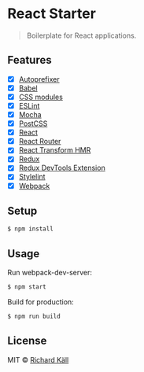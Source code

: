 # React Starter

> Boilerplate for React applications.

## Features

- [x] [Autoprefixer](https://github.com/postcss/autoprefixer)
- [x] [Babel](https://babeljs.io/)
- [x] [CSS modules](https://github.com/css-modules/css-modules)
- [x] [ESLint](http://eslint.org/)
- [x] [Mocha](https://mochajs.org/)
- [x] [PostCSS](https://github.com/postcss/postcss)
- [x] [React](http://facebook.github.io/react/)
- [x] [React Router](https://github.com/reactjs/react-router)
- [x] [React Transform HMR](https://github.com/gaearon/react-transform-hmr)
- [x] [Redux](http://redux.js.org/)
- [x] [Redux DevTools Extension](https://github.com/zalmoxisus/redux-devtools-extension)
- [x] [Stylelint](http://stylelint.io/)
- [x] [Webpack](https://webpack.github.io)

## Setup

```bash
$ npm install
```

## Usage

Run webpack-dev-server:

```bash
$ npm start
```

Build for production:

```bash
$ npm run build
```

## License

MIT © [Richard Käll](https://richardkall.se)
